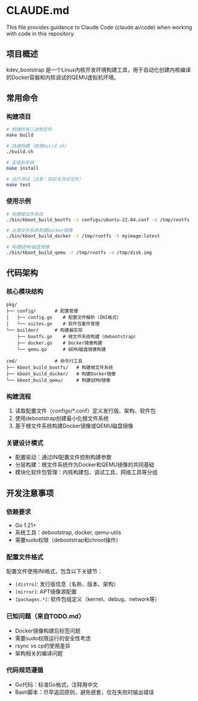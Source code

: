 # CLAUDE.md

This file provides guidance to Claude Code (claude.ai/code) when working with code in this repository.

## 项目概述

kdev_bootstrap 是一个Linux内核开发环境构建工具，用于自动化创建内核编译的Docker容器和内核调试的QEMU虚拟机环境。

## 常用命令

### 构建项目
```bash
# 构建所有二进制文件
make build

# 快速构建（使用build.sh）
./build.sh

# 安装到系统
make install

# 运行测试（注意：目前无测试文件）
make test
```

### 使用示例
```bash
# 构建根文件系统
./bin/kboot_build_bootfs -c configs/ubuntu-22.04.conf -o /tmp/rootfs

# 从根文件系统构建Docker镜像
./bin/kboot_build_docker -r /tmp/rootfs -t myimage:latest

# 构建QEMU磁盘镜像
./bin/kboot_build_qemu -r /tmp/rootfs -o /tmp/disk.img
```

## 代码架构

### 核心模块结构
```
pkg/
├── config/       # 配置管理
│   ├── config.go    # 配置文件解析（INI格式）
│   └── suites.go    # 软件包套件管理
└── builder/      # 构建器实现
    ├── bootfs.go    # 根文件系统构建（debootstrap）
    ├── docker.go    # Docker镜像构建
    └── qemu.go      # QEMU磁盘镜像构建

cmd/              # 命令行工具
├── kboot_build_bootfs/   # 构建根文件系统
├── kboot_build_docker/   # 构建Docker镜像
└── kboot_build_qemu/     # 构建QEMU镜像
```

### 构建流程
1. 读取配置文件（configs/*.conf）定义发行版、架构、软件包
2. 使用debootstrap创建最小化根文件系统
3. 基于根文件系统构建Docker镜像或QEMU磁盘镜像

### 关键设计模式
- 配置驱动：通过INI配置文件控制构建参数
- 分层构建：根文件系统作为Docker和QEMU镜像的共同基础
- 模块化软件包管理：内核构建包、调试工具、网络工具等分组

## 开发注意事项

### 依赖要求
- Go 1.21+
- 系统工具：debootstrap, docker, qemu-utils
- 需要sudo权限（debootstrap和chroot操作）

### 配置文件格式
配置文件使用INI格式，包含以下关键节：
- `[distro]`: 发行版信息（名称、版本、架构）
- `[mirror]`: APT镜像源配置
- `[packages.*]`: 软件包组定义（kernel、debug、network等）

### 已知问题（来自TODO.md）
- Docker镜像构建后标签问题
- 需要sudo权限运行的安全性考虑
- rsync vs cp的使用差异
- 架构相关的编译问题

### 代码规范遵循
- Go代码：标准Go格式，注释用中文
- Bash脚本：尽早返回原则，避免嵌套，仅在失败时输出错误
